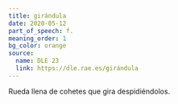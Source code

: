 ```yaml
---
title: girándula
date: 2020-05-12
part_of_speech: f.
meaning_order: 1
bg_color: orange
source:
  name: DLE 23
  link: https://dle.rae.es/girándula
---
```


Rueda llena de cohetes que gira despidiéndolos.
